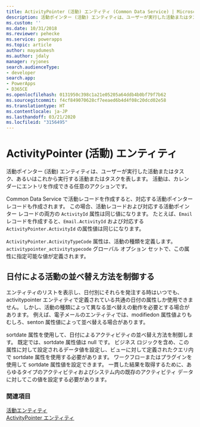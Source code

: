 ```yaml
---
title: ActivityPointer (活動) エンティティ (Common Data Service) | Microsoft Docs
description: 活動ポインター (活動) エンティティは、ユーザーが実行した活動またはタスク、あるいはこれから実行する活動またはタスクを表します。 活動とは、エントリをカレンダー上に作成できる任意の操作です
ms.custom: ''
ms.date: 10/31/2018
ms.reviewer: pehecke
ms.service: powerapps
ms.topic: article
author: mayadumesh
ms.author: jdaly
manager: ryjones
search.audienceType:
- developer
search.app:
- PowerApps
- D365CE
ms.openlocfilehash: 0131950c398c1a21e05205a64ddb4b0bf79f7b62
ms.sourcegitcommit: f4cf849070628cf7eeaed6b4d4f08c20dcd02e58
ms.translationtype: HT
ms.contentlocale: ja-JP
ms.lasthandoff: 03/21/2020
ms.locfileid: "3156495"
---
```

# <a name="activitypointer-activity-entity"></a>ActivityPointer (活動) エンティティ

活動ポインター (活動) エンティティは、ユーザーが実行した活動またはタスク、あるいはこれから実行する活動またはタスクを表します。 活動は、カレンダーにエントリを作成できる任意のアクションです。  
  
 Common Data Service で活動レコードを作成すると、対応する活動ポインター レコードも作成されます。 この場合、活動レコードおよび対応する活動ポインター レコードの両方の `ActivityId` 属性は同じ値になります。 たとえば、`Email` レコードを作成すると、`Email.ActivityId` および対応する `ActivityPointer.ActivityId` の属性値は同じになります。  
  
 `ActivityPointer.ActivityTypeCode` 属性は、活動の種類を定義します。 `activitypointer_activitytypecode` グローバル オプション セットで、この属性に指定可能な値が定義されます。  
  
<a name="bkmk_sortdate"></a>   

## <a name="control-how-activities-are-sorted-by-date"></a>日付による活動の並べ替え方法を制御する  
  
 エンティティのリストを表示し、日付別にそれらを発注する時はいつでも、activitypointer エンティティで定義されている共通の日付の属性しか使用できません。 しかし、活動の種類によって異なる並べ替えの動作を必要とする場合があります。 例えば、電子メールのエンティティでは、modifiedon 属性値よりもむしろ、senton 属性値によって並べ替える場合があります。  
  
 sortdate 属性を使用して、日付によるアクティビティの並べ替え方法を制御します。 既定では、sortdate 属性値は null です。 ビジネス ロジックを含め、この属性に対して設定されるデータ値を設定し、ビューに対して定義されたクエリ内で sortdate 属性を使用する必要があります。 ワークフローまたはプラグインを使用して sortdate 属性値を設定できます。 一貫した結果を取得するために、あらゆるタイプのアクティビティおよびシステム内の既存のアクティビティ データに対してこの値を設定する必要があります。  
  
### <a name="see-also"></a>関連項目  
 [活動エンティティ](activity-entities.md)   
 [ActivityPointer エンティティ](reference/entities/activitypointer.md)